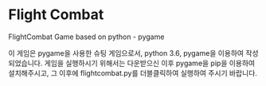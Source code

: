 # Flight Combat
FlightCombat Game based on python - pygame

이 게임은 pygame을 사용한 슈팅 게임으로서, python 3.6, pygame을 이용하여 작성되었습니다.
게임을 실행하시기 위해서는 다운받으신 이후 pygame을 pip을 이용하여 설치해주시고, 그 이후에 flightcombat.py를 더블클릭하여 실행하여 주시기 바랍니다.
